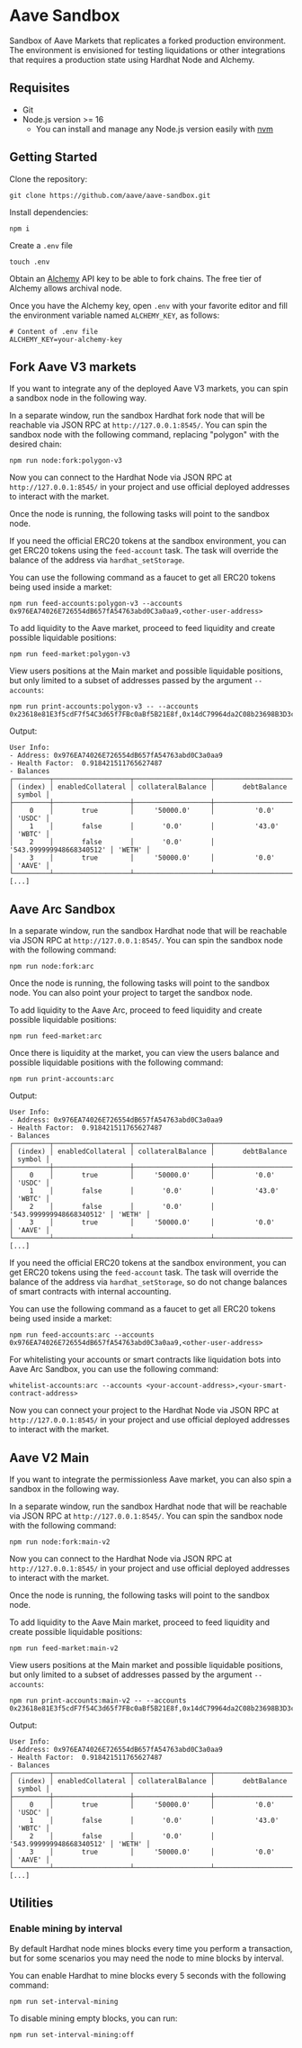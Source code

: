# Aave Sandbox

Sandbox of Aave Markets that replicates a forked production environment. The environment is envisioned for testing liquidations or other integrations that requires a production state using Hardhat Node and Alchemy.

## Requisites

- Git
- Node.js version >= 16
  - You can install and manage any Node.js version easily with [nvm](https://github.com/nvm-sh/nvm)

## Getting Started

Clone the repository:

```
git clone https://github.com/aave/aave-sandbox.git
```

Install dependencies:

```
npm i
```

Create a `.env` file

```
touch .env
```

Obtain an [Alchemy](https://www.alchemy.com/) API key to be able to fork chains. The free tier of Alchemy allows archival node.

Once you have the Alchemy key, open `.env` with your favorite editor and fill the environment variable named `ALCHEMY_KEY`, as follows:

```
# Content of .env file
ALCHEMY_KEY=your-alchemy-key
```

## Fork Aave V3 markets

If you want to integrate any of the deployed Aave V3 markets, you can spin a sandbox node in the following way.

In a separate window, run the sandbox Hardhat fork node that will be reachable via JSON RPC at `http://127.0.0.1:8545/`. You can spin the sandbox node with the following command, replacing "polygon" with the desired chain:

```
npm run node:fork:polygon-v3
```

Now you can connect to the Hardhat Node via JSON RPC at `http://127.0.0.1:8545/` in your project and use official deployed addresses to interact with the market.

Once the node is running, the following tasks will point to the sandbox node.

If you need the official ERC20 tokens at the sandbox environment, you can get ERC20 tokens using the `feed-account` task. The task will override the balance of the address via `hardhat_setStorage`.

You can use the following command as a faucet to get all ERC20 tokens being used inside a market:

```
npm run feed-accounts:polygon-v3 --accounts 0x976EA74026E726554dB657fA54763abd0C3a0aa9,<other-user-address>
```

To add liquidity to the Aave market, proceed to feed liquidity and create possible liquidable positions:

```
npm run feed-market:polygon-v3
```

View users positions at the Main market and possible liquidable positions, but only limited to a subset of addresses passed by the argument `--accounts`:

```
npm run print-accounts:polygon-v3 -- --accounts 0x23618e81E3f5cdF7f54C3d65f7FBc0aBf5B21E8f,0x14dC79964da2C08b23698B3D3cc7Ca32193d9955
```

Output:

```
User Info:
- Address: 0x976EA74026E726554dB657fA54763abd0C3a0aa9
- Health Factor:  0.918421511765627487
- Balances
┌─────────┬───────────────────┬───────────────────┬──────────────────────────┬────────┐
│ (index) │ enabledCollateral │ collateralBalance │       debtBalance        │ symbol │
├─────────┼───────────────────┼───────────────────┼──────────────────────────┼────────┤
│    0    │       true        │     '50000.0'     │          '0.0'           │ 'USDC' │
│    1    │       false       │       '0.0'       │          '43.0'          │ 'WBTC' │
│    2    │       false       │       '0.0'       │ '543.999999948668340512' │ 'WETH' │
│    3    │       true        │     '50000.0'     │          '0.0'           │ 'AAVE' │
└─────────┴───────────────────┴───────────────────┴──────────────────────────┴────────┘
[...]
```

## Aave Arc Sandbox

In a separate window, run the sandbox Hardhat node that will be reachable via JSON RPC at `http://127.0.0.1:8545/`. You can spin the sandbox node with the following command:

```
npm run node:fork:arc
```

Once the node is running, the following tasks will point to the sandbox node. You can also point your project to target the sandbox node.

To add liquidity to the Aave Arc, proceed to feed liquidity and create possible liquidable positions:

```
npm run feed-market:arc
```

Once there is liquidity at the market, you can view the users balance and possible liquidable positions with the following command:

```
npm run print-accounts:arc
```

Output:

```
User Info:
- Address: 0x976EA74026E726554dB657fA54763abd0C3a0aa9
- Health Factor:  0.918421511765627487
- Balances
┌─────────┬───────────────────┬───────────────────┬──────────────────────────┬────────┐
│ (index) │ enabledCollateral │ collateralBalance │       debtBalance        │ symbol │
├─────────┼───────────────────┼───────────────────┼──────────────────────────┼────────┤
│    0    │       true        │     '50000.0'     │          '0.0'           │ 'USDC' │
│    1    │       false       │       '0.0'       │          '43.0'          │ 'WBTC' │
│    2    │       false       │       '0.0'       │ '543.999999948668340512' │ 'WETH' │
│    3    │       true        │     '50000.0'     │          '0.0'           │ 'AAVE' │
└─────────┴───────────────────┴───────────────────┴──────────────────────────┴────────┘
[...]
```

If you need the official ERC20 tokens at the sandbox environment, you can get ERC20 tokens using the `feed-account` task. The task will override the balance of the address via `hardhat_setStorage`, so do not change balances of smart contracts with internal accounting.

You can use the following command as a faucet to get all ERC20 tokens being used inside a market:

```
npm run feed-accounts:arc --accounts 0x976EA74026E726554dB657fA54763abd0C3a0aa9,<other-user-address>
```

For whitelisting your accounts or smart contracts like liquidation bots into Aave Arc Sandbox, you can use the following command:

```
whitelist-accounts:arc --accounts <your-account-address>,<your-smart-contract-address>
```

Now you can connect your project to the Hardhat Node via JSON RPC at `http://127.0.0.1:8545/` in your project and use official deployed addresses to interact with the market.

## Aave V2 Main

If you want to integrate the permissionless Aave market, you can also spin a sandbox in the following way.

In a separate window, run the sandbox Hardhat node that will be reachable via JSON RPC at `http://127.0.0.1:8545/`. You can spin the sandbox node with the following command:

```
npm run node:fork:main-v2
```

Now you can connect to the Hardhat Node via JSON RPC at `http://127.0.0.1:8545/` in your project and use official deployed addresses to interact with the market.

Once the node is running, the following tasks will point to the sandbox node.

To add liquidity to the Aave Main market, proceed to feed liquidity and create possible liquidable positions:

```
npm run feed-market:main-v2
```

View users positions at the Main market and possible liquidable positions, but only limited to a subset of addresses passed by the argument `--accounts`:

```
npm run print-accounts:main-v2 -- --accounts 0x23618e81E3f5cdF7f54C3d65f7FBc0aBf5B21E8f,0x14dC79964da2C08b23698B3D3cc7Ca32193d9955
```

Output:

```
User Info:
- Address: 0x976EA74026E726554dB657fA54763abd0C3a0aa9
- Health Factor:  0.918421511765627487
- Balances
┌─────────┬───────────────────┬───────────────────┬──────────────────────────┬────────┐
│ (index) │ enabledCollateral │ collateralBalance │       debtBalance        │ symbol │
├─────────┼───────────────────┼───────────────────┼──────────────────────────┼────────┤
│    0    │       true        │     '50000.0'     │          '0.0'           │ 'USDC' │
│    1    │       false       │       '0.0'       │          '43.0'          │ 'WBTC' │
│    2    │       false       │       '0.0'       │ '543.999999948668340512' │ 'WETH' │
│    3    │       true        │     '50000.0'     │          '0.0'           │ 'AAVE' │
└─────────┴───────────────────┴───────────────────┴──────────────────────────┴────────┘
[...]
```

## Utilities

### Enable mining by interval

By default Hardhat node mines blocks every time you perform a transaction, but for some scenarios you may need the node to mine blocks by interval.

You can enable Hardhat to mine blocks every 5 seconds with the following command:

```
npm run set-interval-mining
```

To disable mining empty blocks, you can run:

```
npm run set-interval-mining:off
```
